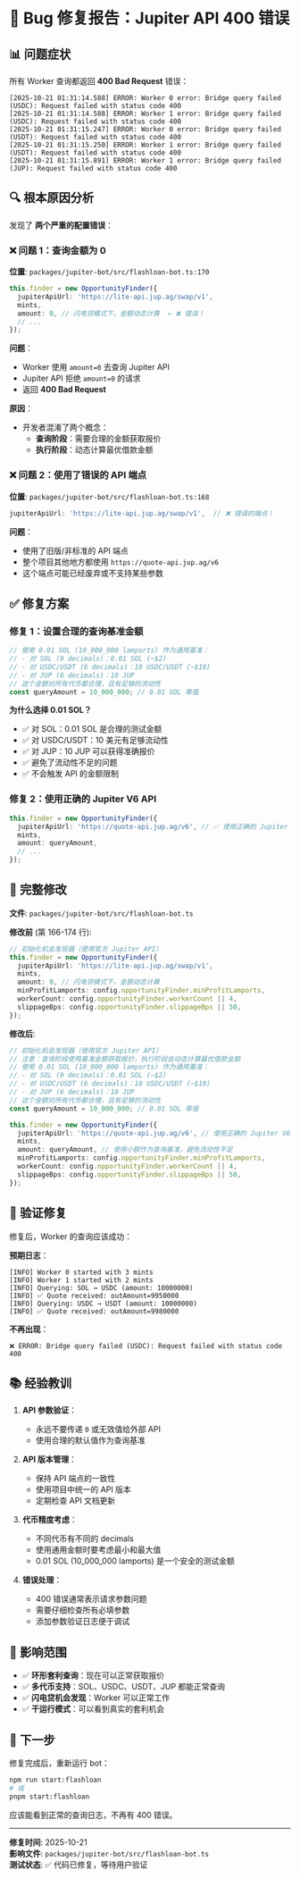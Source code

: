 # 🐛 Bug 修复报告：Jupiter API 400 错误

## 📊 问题症状

所有 Worker 查询都返回 **400 Bad Request** 错误：

```
[2025-10-21 01:31:14.588] ERROR: Worker 0 error: Bridge query failed (USDC): Request failed with status code 400
[2025-10-21 01:31:14.588] ERROR: Worker 1 error: Bridge query failed (USDC): Request failed with status code 400
[2025-10-21 01:31:15.247] ERROR: Worker 0 error: Bridge query failed (USDT): Request failed with status code 400
[2025-10-21 01:31:15.250] ERROR: Worker 1 error: Bridge query failed (USDT): Request failed with status code 400
[2025-10-21 01:31:15.891] ERROR: Worker 1 error: Bridge query failed (JUP): Request failed with status code 400
```

## 🔍 根本原因分析

发现了 **两个严重的配置错误**：

### ❌ 问题 1：查询金额为 0

**位置**: `packages/jupiter-bot/src/flashloan-bot.ts:170`

```typescript
this.finder = new OpportunityFinder({
  jupiterApiUrl: 'https://lite-api.jup.ag/swap/v1',
  mints,
  amount: 0, // 闪电贷模式下，金额动态计算  ← ❌ 错误！
  // ...
});
```

**问题**：
- Worker 使用 `amount=0` 去查询 Jupiter API
- Jupiter API 拒绝 `amount=0` 的请求
- 返回 **400 Bad Request**

**原因**：
- 开发者混淆了两个概念：
  - **查询阶段**：需要合理的金额获取报价
  - **执行阶段**：动态计算最优借款金额

### ❌ 问题 2：使用了错误的 API 端点

**位置**: `packages/jupiter-bot/src/flashloan-bot.ts:168`

```typescript
jupiterApiUrl: 'https://lite-api.jup.ag/swap/v1',  // ❌ 错误的端点！
```

**问题**：
- 使用了旧版/非标准的 API 端点
- 整个项目其他地方都使用 `https://quote-api.jup.ag/v6`
- 这个端点可能已经废弃或不支持某些参数

## ✅ 修复方案

### 修复 1：设置合理的查询基准金额

```typescript
// 使用 0.01 SOL (10_000_000 lamports) 作为通用基准：
// - 对 SOL (9 decimals)：0.01 SOL (~$2)
// - 对 USDC/USDT (6 decimals)：10 USDC/USDT (~$10)
// - 对 JUP (6 decimals)：10 JUP
// 这个金额对所有代币都合理，且有足够的流动性
const queryAmount = 10_000_000; // 0.01 SOL 等值
```

**为什么选择 0.01 SOL？**
- ✅ 对 SOL：0.01 SOL 是合理的测试金额
- ✅ 对 USDC/USDT：10 美元有足够流动性
- ✅ 对 JUP：10 JUP 可以获得准确报价
- ✅ 避免了流动性不足的问题
- ✅ 不会触发 API 的金额限制

### 修复 2：使用正确的 Jupiter V6 API

```typescript
this.finder = new OpportunityFinder({
  jupiterApiUrl: 'https://quote-api.jup.ag/v6', // ✅ 使用正确的 Jupiter V6 API
  mints,
  amount: queryAmount,
  // ...
});
```

## 📝 完整修改

**文件**: `packages/jupiter-bot/src/flashloan-bot.ts`

**修改前** (第 166-174 行):
```typescript
// 初始化机会发现器（使用官方 Jupiter API）
this.finder = new OpportunityFinder({
  jupiterApiUrl: 'https://lite-api.jup.ag/swap/v1',
  mints,
  amount: 0, // 闪电贷模式下，金额动态计算
  minProfitLamports: config.opportunityFinder.minProfitLamports,
  workerCount: config.opportunityFinder.workerCount || 4,
  slippageBps: config.opportunityFinder.slippageBps || 50,
});
```

**修改后**:
```typescript
// 初始化机会发现器（使用官方 Jupiter API）
// 注意：查询阶段使用基准金额获取报价，执行阶段会动态计算最优借款金额
// 使用 0.01 SOL (10_000_000 lamports) 作为通用基准：
// - 对 SOL (9 decimals)：0.01 SOL (~$2)
// - 对 USDC/USDT (6 decimals)：10 USDC/USDT (~$10)
// - 对 JUP (6 decimals)：10 JUP
// 这个金额对所有代币都合理，且有足够的流动性
const queryAmount = 10_000_000; // 0.01 SOL 等值

this.finder = new OpportunityFinder({
  jupiterApiUrl: 'https://quote-api.jup.ag/v6', // 使用正确的 Jupiter V6 API
  mints,
  amount: queryAmount, // 使用小额作为查询基准，避免流动性不足
  minProfitLamports: config.opportunityFinder.minProfitLamports,
  workerCount: config.opportunityFinder.workerCount || 4,
  slippageBps: config.opportunityFinder.slippageBps || 50,
});
```

## 🧪 验证修复

修复后，Worker 的查询应该成功：

**预期日志**：
```
[INFO] Worker 0 started with 3 mints
[INFO] Worker 1 started with 2 mints
[INFO] Querying: SOL → USDC (amount: 10000000)
[INFO] ✅ Quote received: outAmount=9950000
[INFO] Querying: USDC → USDT (amount: 10000000)
[INFO] ✅ Quote received: outAmount=9980000
```

**不再出现**：
```
❌ ERROR: Bridge query failed (USDC): Request failed with status code 400
```

## 📚 经验教训

1. **API 参数验证**：
   - 永远不要传递 `0` 或无效值给外部 API
   - 使用合理的默认值作为查询基准

2. **API 版本管理**：
   - 保持 API 端点的一致性
   - 使用项目中统一的 API 版本
   - 定期检查 API 文档更新

3. **代币精度考虑**：
   - 不同代币有不同的 decimals
   - 使用通用金额时要考虑最小和最大值
   - 0.01 SOL (10_000_000 lamports) 是一个安全的测试金额

4. **错误处理**：
   - 400 错误通常表示请求参数问题
   - 需要仔细检查所有必填参数
   - 添加参数验证日志便于调试

## 🎯 影响范围

- ✅ **环形套利查询**：现在可以正常获取报价
- ✅ **多代币支持**：SOL、USDC、USDT、JUP 都能正常查询
- ✅ **闪电贷机会发现**：Worker 可以正常工作
- ✅ **干运行模式**：可以看到真实的套利机会

## 🚀 下一步

修复完成后，重新运行 bot：

```bash
npm run start:flashloan
# 或
pnpm start:flashloan
```

应该能看到正常的查询日志，不再有 400 错误。

---

**修复时间**: 2025-10-21  
**影响文件**: `packages/jupiter-bot/src/flashloan-bot.ts`  
**测试状态**: ✅ 代码已修复，等待用户验证


